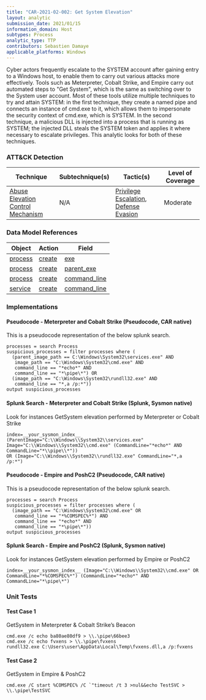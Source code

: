 ```yaml
---
title: "CAR-2021-02-002: Get System Elevation"
layout: analytic
submission_date: 2021/01/15
information_domain: Host
subtypes: Process
analytic_type: TTP
contributors: Sebastien Damaye
applicable_platforms: Windows
---
```


Cyber actors frequently escalate to the SYSTEM account after gaining entry to a Windows host, to enable them to carry out various attacks more effectively. Tools such as Meterpreter, Cobalt Strike, and Empire carry out automated steps to "Get System", which is the same as switching over to the System user account. Most of these tools utilize multiple techniques to try and attain SYSTEM: in the first technique, they create a named pipe and connects an instance of cmd.exe to it, which allows them to impersonate the security context of cmd.exe, which is SYSTEM. In the second technique, a malicious DLL is injected into a process that is running as SYSTEM; the injected DLL steals the SYSTEM token and applies it where necessary to escalate privileges. This analytic looks for both of these techniques.  


### ATT&CK Detection

|Technique|Subtechnique(s)|Tactic(s)|Level of Coverage|
|---|---|---|---|
|[Abuse Elevation Control Mechanism](https://attack.mitre.org/techniques/T1548/)|N/A|[Privilege Escalation](https://attack.mitre.org/tactics/TA0004/), [Defense Evasion](https://attack.mitre.org/tactics/TA0005/)|Moderate|

### Data Model References

|Object|Action|Field|
|---|---|---|
|[process](/data_model/process) | [create](/data_model/process#create) | [exe](/data_model/process#exe) |
|[process](/data_model/process) | [create](/data_model/process#create) | [parent_exe](/data_model/process#parent_exe) |
|[process](/data_model/process) | [create](/data_model/process#create) | [command_line](/data_model/process#command_line) |
|[service](/data_model/service) | [create](/data_model/service#create) | [command_line](/data_model/service#command_line) |


### Implementations

#### Pseudocode - Meterpreter and Cobalt Strike (Pseudocode, CAR native)


This is a pseudocode representation of the below splunk search.


```
processes = search Process
suspicious_processes = filter processes where (
  (parent_image_path == C:\Windows\System32\services.exe" AND
   image_path == "C:\Windows\System32\cmd.exe" AND
   command_line == "*echo*" AND
   command_line == "*\pipe\*") OR
  (image_path == "C:\Windows\System32\rundll32.exe" AND
   command_line == "*,a /p:*"))
output suspicious_processes
```


#### Splunk Search - Meterpreter and Cobalt Strike (Splunk, Sysmon native)


Look for instances GetSystem elevation performed by Meterpreter or Cobalt Strike


```
index=__your_sysmon_index__ (ParentImage="C:\\Windows\\System32\\services.exe" Image="C:\\Windows\\System32\\cmd.exe" (CommandLine="*echo*" AND CommandLine="*\\pipe\\*"))
OR (Image="C:\\Windows\\System32\\rundll32.exe" CommandLine="*,a /p:*")
```


#### Pseudocode - Empire and PoshC2 (Pseudocode, CAR native)


This is a pseudocode representation of the below splunk search.


```
processes = search Process
suspicious_processes = filter processes where (
  (image_path == "C:\Windows\System32\cmd.exe" OR
   command_line == "*%COMSPEC%*") AND
   command_line == "*echo*" AND
   command_line == "*\pipe\*"))
output suspicious_processes
```


#### Splunk Search - Empire and PoshC2 (Splunk, Sysmon native)


Look for instances GetSystem elevation performed by Empire or PoshC2


```
index=__your_sysmon_index__ (Image="C:\\Windows\\System32\\cmd.exe" OR CommandLine="*%COMSPEC%*") (CommandLine="*echo*" AND CommandLine="*\pipe\*")
```



### Unit Tests

#### Test Case 1

GetSystem in Meterpreter & Cobalt Strike’s Beacon

```
cmd.exe /c echo ba80ae80df9 > \\.\pipe\66bee3
cmd.exe /c echo fvxens > \\.\pipe\fvxens
rundll32.exe C:\Users\user\AppData\Local\Temp\fvxens.dll,a /p:fvxens
```

#### Test Case 2

GetSystem in Empire & PoshC2

```
cmd.exe /C start %COMSPEC% /C `"timeout /t 3 >nul&&echo TestSVC > \\.\pipe\TestSVC
```


